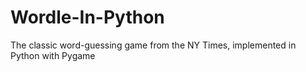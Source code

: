 # Wordle-In-Python
The classic word-guessing game from the NY Times, implemented in Python with Pygame
